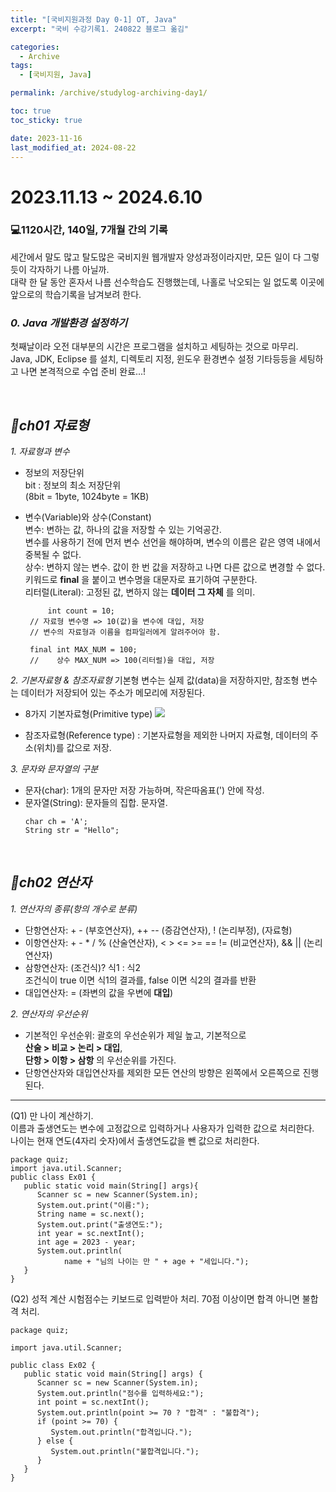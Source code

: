 ```yaml
---
title: "[국비지원과정 Day 0-1] OT, Java"
excerpt: "국비 수강기록1. 240822 블로그 옮김"

categories:
  - Archive
tags:
  - [국비지원, Java]

permalink: /archive/studylog-archiving-day1/

toc: true
toc_sticky: true

date: 2023-11-16
last_modified_at: 2024-08-22
---
```


# 2023.11.13 ~ 2024.6.10
### 💻1120시간, 140일, 7개월 간의 기록 

세간에서 말도 많고 탈도많은 국비지원 웹개발자 양성과정이라지만, 모든 일이 다 그렇듯이 각자하기 나름 아닐까.<br/>
대략 한 달 동안 혼자서 나름 선수학습도 진행했는데, 나홀로 낙오되는 일 없도록 이곳에 앞으로의 학습기록을 남겨보려 한다.

### *0. Java 개발환경 설정하기*
첫째날이라 오전 대부분의 시간은 프로그램을 설치하고 세팅하는 것으로 마무리.<br/>
Java, JDK, Eclipse 를 설치, 디렉토리 지정, 윈도우 환경변수 설정 기타등등을 세팅하고 나면
본격적으로 수업 준비 완료...!

<br/>

## *📕ch01 자료형*
*1. 자료형과 변수*
- 정보의 저장단위<br/>
bit : 정보의 최소 저장단위<br/>
(8bit = 1byte, 1024byte = 1KB)
  
- 변수(Variable)와 상수(Constant)<br/>
변수: 변하는 값, 하나의 값을 저장할 수 있는 기억공간.<br/>
변수를 사용하기 전에 먼저 변수 선언을 해야하며, 변수의 이름은 같은 영역 내에서 중복될 수 없다.<br/>
상수: 변하지 않는 변수. 값이 한 번 값을 저장하고 나면 다른 값으로 변경할 수 없다. 키워드로 __final__ 을 붙이고 변수명을 대문자로 표기하여 구분한다.<br/>
리터럴(Literal): 고정된 값, 변하지 않는 __데이터 그 자체__ 를 의미.

   ```
		int count = 10;
	// 자료형 변수명 => 10(값)을 변수에 대입, 저장
	// 변수의 자료형과 이름을 컴파일러에게 알려주어야 함.
    
    final int MAX_NUM = 100;
    //	  상수 MAX_NUM => 100(리터럴)을 대입, 저장
   ```    


*2. 기본자료형 & 참조자료형*
기본형 변수는 실제 값(data)을 저장하지만, 참조형 변수는 데이터가 저장되어 있는 주소가 메모리에 저장된다.
- 8가지 기본자료형(Primitive type)
![](https://velog.velcdn.com/images/92miindy/post/d4c707ac-e8ab-4748-9cae-da2926638c63/image.jpeg)

- 참조자료형(Reference type) : 기본자료형을 제외한 나머지 자료형, 데이터의 주소(위치)를 값으로 저장.


*3. 문자와 문자열의 구분*
- 문자(char): 1개의 문자만 저장 가능하며, 작은따옴표(') 안에 작성. 
- 문자열(String): 문자들의 집합. 문자열.
  ```
  char ch = 'A';
  String str = "Hello";
  ```

<br/>

## *📕ch02 연산자*
*1. 연산자의 종류(항의 개수로 분류)*
- 단항연산자: + - (부호연산자), ++ -- (증감연산자), ! (논리부정), (자료형)
- 이항연산자: + - * / % (산술연산자), < > <= >= == != (비교연산자), && || (논리연산자)
- 삼항연산자: (조건식)? 식1 : 식2<br/>
		   조건식이 true 이면 식1의 결과를, false 이면 식2의 결과를 반환
- 대입연산자: = (좌변의 값을 우변에 __대입__)


*2. 연산자의 우선순위*
- 기본적인 우선순위: 괄호의 우선순위가 제일 높고, 기본적으로 <br/>__산술 > 비교 > 논리 > 대입__,<br/> __단항 > 이항 > 삼항__ 의 우선순위를 가진다.
- 단항연산자와 대입연산자를 제외한 모든 연산의 방향은 왼쪽에서 오른쪽으로 진행된다.


---
(Q1) 만 나이 계산하기.<br/>
이름과 출생연도는 변수에 고정값으로 입력하거나 사용자가 입력한 값으로 처리한다.<br/>
나이는 현재 연도(4자리 숫자)에서 출생연도값을 뺀 값으로 처리한다.
```
package quiz;
import java.util.Scanner;
public class Ex01 {
   public static void main(String[] args){
      Scanner sc = new Scanner(System.in);
      System.out.print("이름:");
      String name = sc.next();
      System.out.print("출생연도:");
      int year = sc.nextInt();
      int age = 2023 - year;
      System.out.println(
            name + "님의 나이는 만 " + age + "세입니다.");
   }
}
```


(Q2) 성적 계산
시험점수는 키보드로 입력받아 처리. 70점 이상이면 합격 아니면 불합격 처리.
```
package quiz;

import java.util.Scanner;

public class Ex02 {
   public static void main(String[] args) {
      Scanner sc = new Scanner(System.in);
      System.out.println("점수를 입력하세요:");
      int point = sc.nextInt();
      System.out.println(point >= 70 ? "합격" : "불합격");
      if (point >= 70) {
         System.out.println("합격입니다.");
      } else {
         System.out.println("불합격입니다.");
      }
   }
}
```
